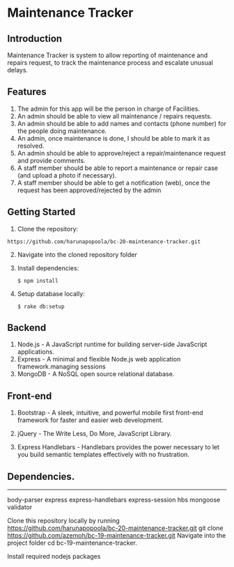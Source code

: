 # Maintenance Tracker


## Introduction
Maintenance Tracker is system to allow reporting of maintenance and repairs request, to track the maintenance process and escalate unusual delays. 

## Features
1. The admin for this app will be the person in charge of Facilities. 
1. An admin should be able to view all maintenance / repairs requests. 
1. An admin should be able to add names and contacts (phone number) for the people doing maintenance. 
1. An admin, once maintenance is done, I should be able to mark it as resolved. 
1. An admin should be able to approve/reject a repair/maintenance request and provide comments. 
1. A staff member should be able to report a maintenance or repair case (and upload a photo if necessary).
1. A staff member should be able to get a notification (web), once the request has been approved/rejected by the admin

## Getting Started

1. Clone the repository:
```
https://github.com/harunapopoola/bc-20-maintenance-tracker.git
```
2. Navigate into the cloned repository folder

3. Install dependencies:
    ```
    $ npm install
    ```

4. Setup database locally:
    ```
    $ rake db:setup
    ```

## Backend
1. Node.js - A JavaScript runtime for building server-side JavaScript applications.
1. Express - A minimal and flexible Node.js web application framework.managing sessions
1. MongoDB - A NoSQL open source relational database.


## Front-end
1. Bootstrap - A sleek, intuitive, and powerful mobile first front-end framework for faster and easier web development.

1. jQuery -  The Write Less, Do More, JavaScript Library.

1. Express Handlebars - Handlebars provides the power necessary to let you build semantic templates effectively with no frustration.


## Dependencies.
------------------------
body-parser
express
express-handlebars
express-session
hbs
mongoose
validator

Clone this repository locally by running https://github.com/harunapopoola/bc-20-maintenance-tracker.git
git clone https://github.com/azemoh/bc-19-maintenance-tracker.git
Navigate into the project folder cd bc-19-maintenance-tracker.

Install required nodejs packages